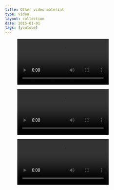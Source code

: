```yaml
---
title: Other video material
type: video
layout: collection
date: 2015-01-01
tags: [youtube]
---
```



<!-- <figure>
	<div class="full-width-video">
		<video src="/assets/video/yt/BBC Bob Boyle 11E.mp4" controls>
	</div>
</figure> -->

<figure>
	<div class="full-width-video">
		<video src="/assets/video/yt/Cubes.mp4" controls>
	</div>
</figure>

<!-- <figure>
	<div class="full-width-video">
		<video src="/assets/video/yt/Falling With Style.mp4" controls>
	</div>
</figure> -->

<figure>
	<div class="full-width-video">
		<video src="/assets/video/yt/I can't Stop ft. Montreal Winters.mp4" controls>
	</div>
</figure>

<!-- <figure>
	<div class="full-width-video">
		<video src="/assets/video/yt/ICONOCLASMUS.mp4" controls>
	</div>
</figure> -->

<!-- <figure>
	<div class="full-width-video">
		<video src="/assets/video/yt/Melvin's Dating Profile - The Bachelors n°4.mp4" controls>
	</div>
</figure> -->

<!-- <figure>
	<div class="full-width-video">
		<video src="/assets/video/yt/Sortilège Ad.mp4" controls>
	</div>
</figure> -->

<figure>
	<div class="full-width-video">
		<video src="/assets/video/yt/AL-STEP, Volume 2..mp4" controls>
	</div>
</figure>


<!-- <figure>
	<div class="full-width-video">
		<video src="/assets/video/yt/The Carbon Cycle.mp4" controls>
	</div>
</figure> -->

<!-- <figure>
	<div class="full-width-video">
		<video src="/assets/video/yt/toot 0000.mp4" controls>
	</div>
</figure> -->

<!-- <figure>
	<div class="full-width-video">
		<video src="/assets/video/yt/xXxMelvinMarv1nMLGxXx.mp4" controls>
	</div>
</figure> -->
